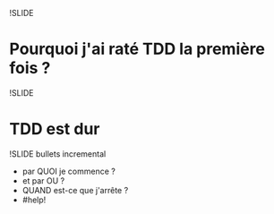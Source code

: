 !SLIDE
# Pourquoi j'ai raté TDD la première fois ? #

!SLIDE
# TDD est dur #

!SLIDE bullets incremental

* par QUOI je commence ?
* et par OU ?
* QUAND est-ce que j'arrête ?
* \#help!
